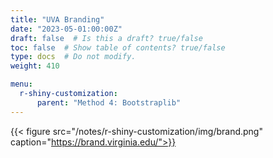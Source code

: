 ```yaml
---
title: "UVA Branding"
date: "2023-05-01:00:00Z"
draft: false  # Is this a draft? true/false
toc: false  # Show table of contents? true/false
type: docs  # Do not modify.
weight: 410

menu:
  r-shiny-customization:
      parent: "Method 4: Bootstraplib"
---
```


{{< figure src="/notes/r-shiny-customization/img/brand.png" caption="https://brand.virginia.edu/">}}